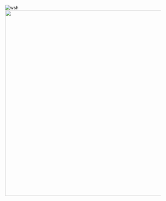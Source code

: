 


![wsh](https://github.com/monGithubPerso/HELLO-ou-oromeID/assets/54853371/236df12c-8c1b-4bbd-8c50-55b3bebc8fed)
<img src="https://github.com/monGithubPerso/HELLO-ou-oromeID/assets/54853371/e3f69a4d-1b34-4552-9b19-fe88967a416f" width="1000" height="600"/>





